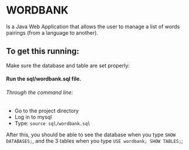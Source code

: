 # WORDBANK
Is a Java Web Application that allows the user to manage a list of words pairings (from a language to another).

## To get this running:
Make sure the database and table are set properly:

#### Run the sql/wordbank.sql file.
###### Through the command line:
- Go to the project directory
- Log in to mysql
- Type: `source sql/wordbank.sql` 

After this, you should be able to see the database when you type `SHOW DATABASES;`, and the 3 tables when you type `USE wordbank; SHOW TABLES;`;
